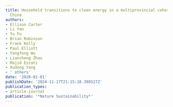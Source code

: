 ```yaml
---
title: Household transitions to clean energy in a multiprovincial cohort study in
  China
authors:
- Ellison Carter
- Li Yan
- Yu Fu
- Brian Robinson
- Frank Kelly
- Paul Elliott
- Yangfeng Wu
- Liancheng Zhao
- Majid Ezzati
- Xudong Yang
- ' others'
date: '2020-01-01'
publishDate: '2024-11-17T21:15:18.398527Z'
publication_types:
- article-journal
publication: '*Nature Sustainability*'
---
```

